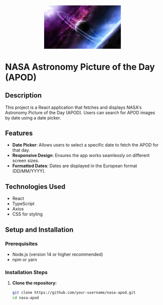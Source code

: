 <p align="center"><img src="./public/astronomy-space-4k-eg-1920x1080-1.jpg" width="250px" /></p>

# NASA Astronomy Picture of the Day (APOD)

## Description

This project is a React application that fetches and displays NASA's Astronomy Picture of the Day (APOD). Users can search for APOD images by date using a date picker.

## Features

- **Date Picker**: Allows users to select a specific date to fetch the APOD for that day.
- **Responsive Design**: Ensures the app works seamlessly on different screen sizes.
- **Formatted Dates**: Dates are displayed in the European format (DD/MM/YYYY).

## Technologies Used

- React
- TypeScript
- Axios
- CSS for styling

## Setup and Installation

### Prerequisites

- Node.js (version 14 or higher recommended)
- npm or yarn

### Installation Steps

1. **Clone the repository:**

   ```bash
   git clone https://github.com/your-username/nasa-apod.git
   cd nasa-apod
   ```
